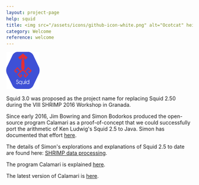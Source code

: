 ```yaml
---
layout: project-page
help: squid
title: <img src="/assets/icons/github-icon-white.png" alt="Ocotcat" height="30" width="30"> Welcome
category: Welcome
reference: welcome
---
```

<a href="https://github.com/CIRDLES/Topsoil" target= "&#95;blank">
<img src="/assets/icons/SquidLogo.png" alt="link to ET_Redux repository" height="100" width="90">
</a>

Squid 3.0 was proposed as the project name for replacing Squid 2.50 during the VIII SHRIMP 2016 Workshop in Granada.

Since early 2016, Jim Bowring and Simon Bodorkos produced the open-source program Calamari as a proof-of-concept that we could
successfully port the arithmetic of Ken Ludwig's Squid 2.5 to Java. Simon has documented that effort <a href="https://github.com/CIRDLES/Squid/wiki">here</a>.



The details of Simon's explorations and
explanations of Squid 2.5 to date are found here:
<a href="https://github.com/CIRDLES/ET_Redux/wiki/Development-for-SHRIMP:-Intro">SHRIMP data processing</a>.

The program Calamari is explained <a href="https://github.com/bowring/Calamari/blob/master/README.md">here</a>.

The latest version of Calamari is <a href="https://github.com/bowring/Calamari/releases">here</a>.
